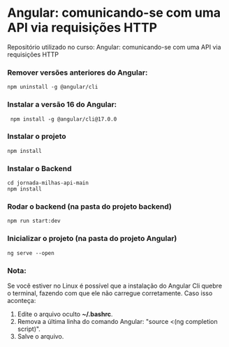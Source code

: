 # Angular: comunicando-se com uma API via requisições HTTP

Repositório utilizado no curso: Angular: comunicando-se com uma API via requisições HTTP


### Remover versões anteriores do Angular:
```
npm uninstall -g @angular/cli
```

### Instalar a versão 16 do Angular:
```
 npm install -g @angular/cli@17.0.0
```

### Instalar o projeto
```
npm install
```

### Instalar o Backend
```
cd jornada-milhas-api-main
npm install
```

### Rodar o backend (na pasta do projeto backend)
```
npm run start:dev
```

### Inicializar o projeto (na pasta do projeto Angular)
```
ng serve --open
```

### Nota:
Se você estiver no Linux é possível que a instalação do Angular Cli quebre o terminal, fazendo com que ele não carregue corretamente. Caso isso aconteça:

1. Edite o arquivo oculto **~/.bashrc**.
2. Remova a última linha do comando Angular: "source <(ng completion script)".
3. Salve o arquivo.


